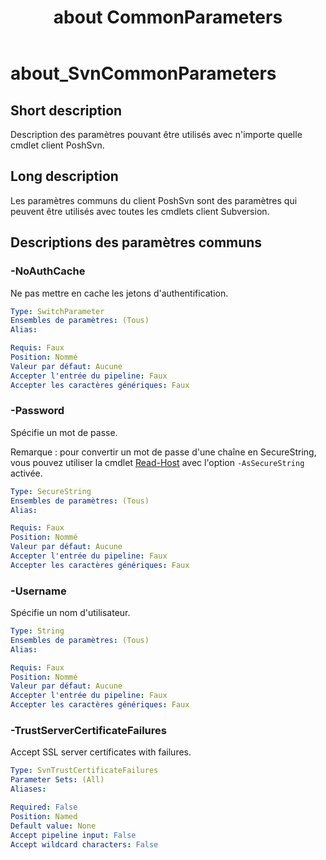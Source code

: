 ﻿---
description: Describes the parameters that can be used with any PoshSvn client cmdlet.
Locale: en-US
online version: https://www.poshsvn.com/docs/about_SvnCommonParameters/
schema: 2.0.0
title: about CommonParameters
---

# about_SvnCommonParameters

## Short description

Description des paramètres pouvant être utilisés avec n'importe quelle cmdlet client PoshSvn.

## Long description

Les paramètres communs du client PoshSvn sont des paramètres qui peuvent être utilisés avec toutes les cmdlets client Subversion.

## Descriptions des paramètres communs

### -NoAuthCache
Ne pas mettre en cache les jetons d'authentification.

```yaml
Type: SwitchParameter
Ensembles de paramètres: (Tous)
Alias:

Requis: Faux
Position: Nommé
Valeur par défaut: Aucune
Accepter l'entrée du pipeline: Faux
Accepter les caractères génériques: Faux
```

### -Password
Spécifie un mot de passe.

Remarque : pour convertir un mot de passe d'une chaîne en SecureString, vous pouvez utiliser la cmdlet [Read-Host](https://learn.microsoft.com/en-us/powershell/module/microsoft.powershell.utility/read-host?view=powershell-7.4) avec l'option `-AsSecureString` activée.

```yaml
Type: SecureString
Ensembles de paramètres: (Tous)
Alias:

Requis: Faux
Position: Nommé
Valeur par défaut: Aucune
Accepter l'entrée du pipeline: Faux
Accepter les caractères génériques: Faux
```

### -Username
Spécifie un nom d'utilisateur.

```yaml
Type: String
Ensembles de paramètres: (Tous)
Alias:

Requis: Faux
Position: Nommé
Valeur par défaut: Aucune
Accepter l'entrée du pipeline: Faux
Accepter les caractères génériques: Faux
```

### -TrustServerCertificateFailures
Accept SSL server certificates with failures.

```yaml
Type: SvnTrustCertificateFailures
Parameter Sets: (All)
Aliases:

Required: False
Position: Named
Default value: None
Accept pipeline input: False
Accept wildcard characters: False
```
